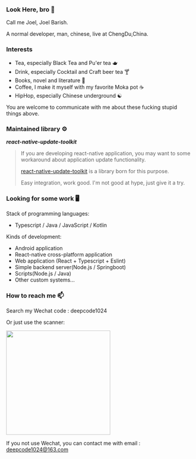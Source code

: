 ### Look Here, bro 🧿

Call me Joel, Joel Barish.

A normal developer, man, chinese, live at ChengDu,China.

### Interests

* Tea, especially Black Tea and Pu'er tea 🫖 
* Drink, especially Cocktail and Craft beer tea 🍸
* Books, novel and literature 📖
* Coffee, I make it myself with my favorite Moka pot ☕
* HipHop, especially Chinese underground ☯

You are welcome to communicate with me about these fucking stupid things above.

### Maintained library ⚙

_**react-native-update-toolkit**_

> If you are developing react-native application, you may want to some workaround about application update functionality.
>
> [react-native-update-toolkit](https://github.com/DeepRolling/react-native-update-toolkit) is a library born for this purpose.
>
> Easy integration, work good. I'm not good at hype, just give it a try.

 
### Looking for some work 🖥

Stack of programming languages:

* Typescript / Java / JavaScript / Kotlin

Kinds of development:

* Android application
* React-native cross-platform application
* Web application (React + Typescript + Eslint)
* Simple backend server(Node.js / Springboot)
* Scripts(Node.js / Java)
* Other custom systems...

### How to reach me 📫

Search my Wechat code : deepcode1024

Or just use the scanner:

<img height="280" src="http://www.deepcode.site:9000/blog/wechat_qr_code.jpeg" width="280"/>


If you not use Wechat, you can contact me with email : deepcode1024@163.com


<!--
**DeepRolling/DeepRolling** is a ✨ _special_ ✨ repository because its `README.md` (this file) appears on your GitHub profile.

Here are some ideas to get you started:

- 🔭 I’m currently working on ...
- 🌱 I’m currently learning ...
- 👯 I’m looking to collaborate on ...
- 🤔 I’m looking for help with ...
- 💬 Ask me about ...
- 📫 How to reach me: ...
- 😄 Pronouns: ...
- ⚡ Fun fact: ...
-->
